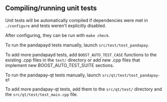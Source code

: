 Compiling/running unit tests
------------------------------------

Unit tests will be automatically compiled if dependencies were met in `./configure`
and tests weren't explicitly disabled.

After configuring, they can be run with `make check`.

To run the pandapayd tests manually, launch `src/test/test_pandapay`.

To add more pandapayd tests, add `BOOST_AUTO_TEST_CASE` functions to the existing
.cpp files in the `test/` directory or add new .cpp files that
implement new BOOST_AUTO_TEST_SUITE sections.

To run the pandapay-qt tests manually, launch `src/qt/test/test_pandapay-qt`

To add more pandapay-qt tests, add them to the `src/qt/test/` directory and
the `src/qt/test/test_main.cpp` file.
